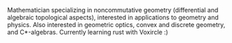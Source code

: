 Mathematician specializing in noncommutative geometry (differential and algebraic topological aspects), interested in applications to geometry and physics.
Also interested in geometric optics, convex and discrete geometry, and C*-algebras.
Currently learning rust with Voxircle :)
